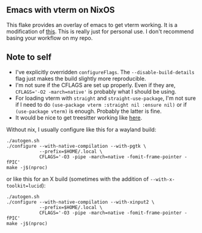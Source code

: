 ## Emacs with vterm on NixOS

This flake provides an overlay of emacs to get vterm working. It is a modification of [this](https://github.com/cmacrae/emacs/blob/master/flake.nix). This is really just for personal use. I don't recommend basing your workflow on my repo.

## Note to self

- I've explicitly overridden `configureFlags`. The `--disable-build-details` flag just makes the build slightly more reproducible.
- I'm not sure if the CFLAGS are set up properly. Even if they are, `CFLAGS='-O2 -march=native'` is probably what I should be using.
- For loading vterm with `straight` and `straight-use-package`, I'm not sure if I need to do `(use-package vterm :straight nil :ensure nil)` or if `(use-package vterm)` is enough. Probably the latter is fine.
- It would be nice to get treesitter working like [here](https://github.com/nix-community/emacs-overlay/blob/6530a233351a806e88e83d10312d7dd9e8bc6cd3/overlays/emacs.nix#L72-L88).

Without nix, I usually configure like this for a wayland build:
```
./autogen.sh
./configure --with-native-compilation --with-pgtk \
            --prefix=$HOME/.local \
            CFLAGS='-O3 -pipe -march=native -fomit-frame-pointer -fPIC'
make -j$(nproc)
```

or like this for an X build (sometimes with the addition of `--with-x-toolkit=lucid`):
```
./autogen.sh
./configure --with-native-compilation --with-xinput2 \
            --prefix=$HOME/.local \
            CFLAGS='-O3 -pipe -march=native -fomit-frame-pointer -fPIC'
make -j$(nproc)
```
